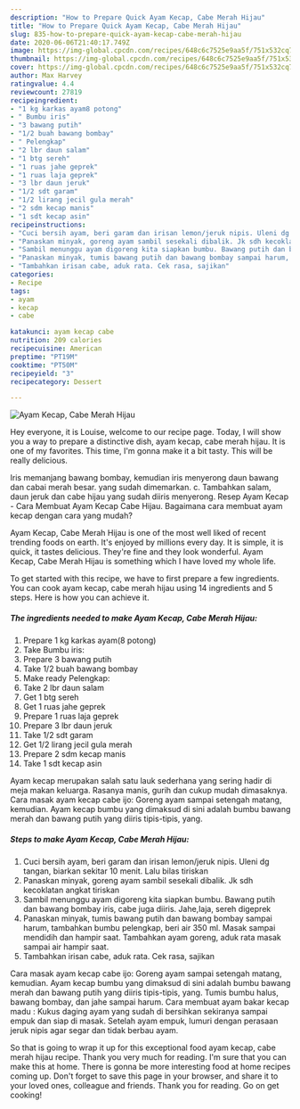 ```yaml
---
description: "How to Prepare Quick Ayam Kecap, Cabe Merah Hijau"
title: "How to Prepare Quick Ayam Kecap, Cabe Merah Hijau"
slug: 835-how-to-prepare-quick-ayam-kecap-cabe-merah-hijau
date: 2020-06-06T21:40:17.749Z
image: https://img-global.cpcdn.com/recipes/648c6c7525e9aa5f/751x532cq70/ayam-kecap-cabe-merah-hijau-foto-resep-utama.jpg
thumbnail: https://img-global.cpcdn.com/recipes/648c6c7525e9aa5f/751x532cq70/ayam-kecap-cabe-merah-hijau-foto-resep-utama.jpg
cover: https://img-global.cpcdn.com/recipes/648c6c7525e9aa5f/751x532cq70/ayam-kecap-cabe-merah-hijau-foto-resep-utama.jpg
author: Max Harvey
ratingvalue: 4.4
reviewcount: 27819
recipeingredient:
- "1 kg karkas ayam8 potong"
- " Bumbu iris"
- "3 bawang putih"
- "1/2 buah bawang bombay"
- " Pelengkap"
- "2 lbr daun salam"
- "1 btg sereh"
- "1 ruas jahe geprek"
- "1 ruas laja geprek"
- "3 lbr daun jeruk"
- "1/2 sdt garam"
- "1/2 lirang jecil gula merah"
- "2 sdm kecap manis"
- "1 sdt kecap asin"
recipeinstructions:
- "Cuci bersih ayam, beri garam dan irisan lemon/jeruk nipis. Uleni dg tangan, biarkan sekitar 10 menit. Lalu bilas tiriskan"
- "Panaskan minyak, goreng ayam sambil sesekali dibalik. Jk sdh kecoklatan angkat tiriskan"
- "Sambil menunggu ayam digoreng kita siapkan bumbu. Bawang putih dan bawang bombay iris, cabe juga diiris. Jahe,laja, sereh digeprek"
- "Panaskan minyak, tumis bawang putih dan bawang bombay sampai harum, tambahkan bumbu pelengkap, beri air 350 ml. Masak sampai mendidih dan hampir saat. Tambahkan ayam goreng, aduk rata masak sampai air hampir saat."
- "Tambahkan irisan cabe, aduk rata. Cek rasa, sajikan"
categories:
- Recipe
tags:
- ayam
- kecap
- cabe

katakunci: ayam kecap cabe 
nutrition: 209 calories
recipecuisine: American
preptime: "PT19M"
cooktime: "PT50M"
recipeyield: "3"
recipecategory: Dessert

---
```



![Ayam Kecap, Cabe Merah Hijau](https://img-global.cpcdn.com/recipes/648c6c7525e9aa5f/751x532cq70/ayam-kecap-cabe-merah-hijau-foto-resep-utama.jpg)

Hey everyone, it is Louise, welcome to our recipe page. Today, I will show you a way to prepare a distinctive dish, ayam kecap, cabe merah hijau. It is one of my favorites. This time, I'm gonna make it a bit tasty. This will be really delicious.

Iris memanjang bawang bombay, kemudian iris menyerong daun bawang dan cabai merah besar. yang sudah dimemarkan. c. Tambahkan salam, daun jeruk dan cabe hijau yang sudah diiris menyerong. Resep Ayam Kecap - Cara Membuat Ayam Kecap Cabe Hijau. Bagaimana cara membuat ayam kecap dengan cara yang mudah?

Ayam Kecap, Cabe Merah Hijau is one of the most well liked of recent trending foods on earth. It's enjoyed by millions every day. It is simple, it is quick, it tastes delicious. They're fine and they look wonderful. Ayam Kecap, Cabe Merah Hijau is something which I have loved my whole life.


To get started with this recipe, we have to first prepare a few ingredients. You can cook ayam kecap, cabe merah hijau using 14 ingredients and 5 steps. Here is how you can achieve it.

<!--inarticleads1-->

##### The ingredients needed to make Ayam Kecap, Cabe Merah Hijau:

1. Prepare 1 kg karkas ayam(8 potong)
1. Take  Bumbu iris:
1. Prepare 3 bawang putih
1. Take 1/2 buah bawang bombay
1. Make ready  Pelengkap:
1. Take 2 lbr daun salam
1. Get 1 btg sereh
1. Get 1 ruas jahe geprek
1. Prepare 1 ruas laja geprek
1. Prepare 3 lbr daun jeruk
1. Take 1/2 sdt garam
1. Get 1/2 lirang jecil gula merah
1. Prepare 2 sdm kecap manis
1. Take 1 sdt kecap asin


Ayam kecap merupakan salah satu lauk sederhana yang sering hadir di meja makan keluarga. Rasanya manis, gurih dan cukup mudah dimasaknya. Cara masak ayam kecap cabe ijo: Goreng ayam sampai setengah matang, kemudian. Ayam kecap bumbu yang dimaksud di sini adalah bumbu bawang merah dan bawang putih yang diiris tipis-tipis, yang. 

<!--inarticleads2-->

##### Steps to make Ayam Kecap, Cabe Merah Hijau:

1. Cuci bersih ayam, beri garam dan irisan lemon/jeruk nipis. Uleni dg tangan, biarkan sekitar 10 menit. Lalu bilas tiriskan
1. Panaskan minyak, goreng ayam sambil sesekali dibalik. Jk sdh kecoklatan angkat tiriskan
1. Sambil menunggu ayam digoreng kita siapkan bumbu. Bawang putih dan bawang bombay iris, cabe juga diiris. Jahe,laja, sereh digeprek
1. Panaskan minyak, tumis bawang putih dan bawang bombay sampai harum, tambahkan bumbu pelengkap, beri air 350 ml. Masak sampai mendidih dan hampir saat. Tambahkan ayam goreng, aduk rata masak sampai air hampir saat.
1. Tambahkan irisan cabe, aduk rata. Cek rasa, sajikan


Cara masak ayam kecap cabe ijo: Goreng ayam sampai setengah matang, kemudian. Ayam kecap bumbu yang dimaksud di sini adalah bumbu bawang merah dan bawang putih yang diiris tipis-tipis, yang. Tumis bumbu halus, bawang bombay, dan jahe sampai harum. Cara membuat ayam bakar kecap madu : Kukus daging ayam yang sudah di bersihkan sekiranya sampai empuk dan siap di masak. Setelah ayam empuk, lumuri dengan perasaan jeruk nipis agar segar dan tidak berbau ayam. 

So that is going to wrap it up for this exceptional food ayam kecap, cabe merah hijau recipe. Thank you very much for reading. I'm sure that you can make this at home. There is gonna be more interesting food at home recipes coming up. Don't forget to save this page in your browser, and share it to your loved ones, colleague and friends. Thank you for reading. Go on get cooking!
